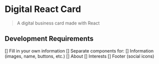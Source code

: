 # Digital React Card
> A digital business card made with React

## Development Requirements
[] Fill in your own information
[] Separate components for:
    [] Information (images, name, buttons, etc.)
    [] About
    [] Interests
    [] Footer (social icons)